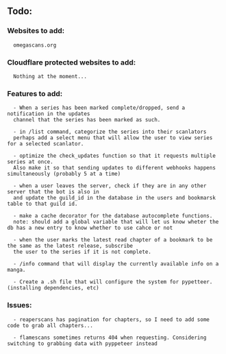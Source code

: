 ## Todo:

### Websites to add:

      omegascans.org

### Cloudflare protected websites to add:

      Nothing at the moment...

### Features to add:

      - When a series has been marked complete/dropped, send a notification in the updates
      channel that the series has been marked as such.

      - in /list command, categorize the series into their scanlators
      perhaps add a select menu that will allow the user to view series for a selected scanlator.

      - optimize the check_updates function so that it requests multiple series at once.
      Also make it so that sending updates to different webhooks happens simultaneously (probably 5 at a time)

      - when a user leaves the server, check if they are in any other server that the bot is also in
      and update the guild_id in the database in the users and bookmarsk table to that guild id.

      - make a cache decorator for the database autocomplete functions.
      note: should add a global variable that will let us know wheter the db has a new entry to know whether to use cahce or not

      - when the user marks the latest read chapter of a bookmark to be the same as the latest release, subscribe
      the user to the series if it is not complete.

      - /info command that will display the currently available info on a manga.

      - Create a .sh file that will configure the system for pypetteer. (installing dependencies, etc)

### Issues:

      - reaperscans has pagination for chapters, so I need to add some code to grab all chapters...
   
      - flamescans sometimes returns 404 when requesting. Considering switching to grabbing data with pyppeteer instead